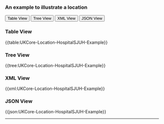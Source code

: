 ### An example to illustrate a location 

<div class="tab">
  <button class="tablinks active" onclick="openTab(event, 'Table View')">Table View</button>
  <button class="tablinks" onclick="openTab(event, 'Tree View')">Tree View</button>
  <button class="tablinks" onclick="openTab(event, 'XML View')">XML View</button>
  <button class="tablinks" onclick="openTab(event, 'JSON View')">JSON View</button>
</div>

<div id="Table View" class="tabcontent" style="display:block">
  <h3>Table View</h3>
{{table:UKCore-Location-HospitalSJUH-Example}}
</div>

<div id="Tree View" class="tabcontent">
  <h3>Tree View</h3>
{{tree:UKCore-Location-HospitalSJUH-Example}}
</div>

<div id="XML View" class="tabcontent">
  <h3>XML View</h3>
{{xml:UKCore-Location-HospitalSJUH-Example}}
</div>

<div id="JSON View" class="tabcontent">
  <h3>JSON View</h3>
{{json:UKCore-Location-HospitalSJUH-Example}}
</div>

---
